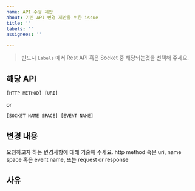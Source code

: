 ```yaml
---
name: API 수정 제안
about: 기존 API 변경 제안을 위한 issue
title: ''
labels: ''
assignees: ''

---
```


> 반드시 `Labels` 에서 Rest API 혹은 Socket 중 해당되는것을 선택해 주세요.
## 해당 API
```html
[HTTP METHOD] [URI]
```
or
```html
[SOCKET NAME SPACE] [EVENT NAME]
```


## 변경 내용
요청하고자 하는 변경사항에 대해 기술해 주세요. http method 혹은 uri, name space 혹은 event name, 또는 request or response

## 사유
